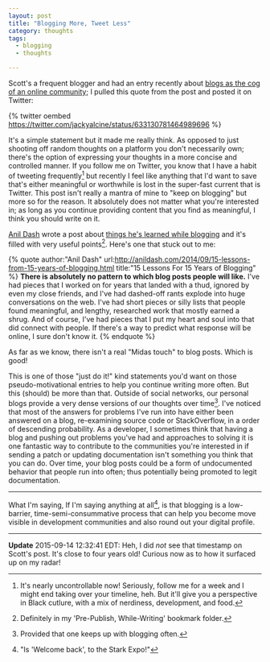 ```yaml
---
layout: post
title: "Blogging More, Tweet Less"
category: thoughts
tags:
  - blogging
  - thoughts

---
```


Scott's a frequent blogger and had an entry recently about [blogs as
the cog of an online community][1]; I pulled this quote from the
post and posted it on Twitter:

{% twitter oembed https://twitter.com/jackyalcine/status/633130781464989696 %}

It's a simple statement but it made me really think. As opposed to just shooting
off random thoughts on a platform you don't necessarily own; there's the option
of expressing your thoughts in a more concise and controlled manner. If you
follow me on Twitter, you know that I have a habit of tweeting frequently[^1]
but recently I feel like anything that I'd want to save that's either meaningful
or worthwhile is lost in the super-fast current that is Twitter. This post isn't
really a mantra of mine to "keep on blogging" but more so for the reason. It
absolutely does not matter what you're interested in; as long as you continue
providing content that you find as meaningful, I think you should write on it.

[Anil Dash][] wrote a post about [things he's learned while blogging][2] and
it's filled with very useful points[^2]. Here's one that stuck out to me:

{% quote author:"Anil Dash" url:http://anildash.com/2014/09/15-lessons-from-15-years-of-blogging.html title:"15 Lessons For 15 Years of Blogging" %}
**There is absolutely no pattern to which blog posts people will like.** I've
had pieces that I worked on for years that landed with a thud, ignored by
even my close friends, and I've had dashed-off rants explode into huge
conversations on the web. I've had short pieces or silly lists that people
found meaningful, and lengthy, researched work that mostly earned a shrug.
And of course, I've had pieces that I put my heart and soul into that did
connect with people. If there's a way to predict what response will be
online, I sure don't know it.
{% endquote %}

As far as we know, there isn't a real "Midas touch" to blog posts. Which is
good!

This is one of those "just do it!" kind statements you'd want on those
pseudo-motivational entries to help you continue writing more often. But this
(should) be more than that. Outside of social networks, our personal blogs
provide a very dense versions of our thoughts over time[^3]. I've noticed that
most of the answers for problems I've run into have either been answered on
a blog, re-examining source code or StackOverflow, in a order of descending
probability. As a developer, I sometimes think that having a blog and pushing
out problems you've had and approaches to solving it is one fantastic way to
contribute to the communities you're interested in if sending a patch or
updating documentation isn't something you think that you can do. Over time,
your blog posts could be a form of undocumented behavior that people run into
often; thus potentially being promoted to legit documentation.

---

What I'm saying, If I'm saying anything at all[^4], is that blogging is a
low-barrier, time-semi-consummative process that can help you become move
visible in development communities and also round out your digital profile.

---

**Update** 2015-09-14 12:32:41 EDT: Heh, I did _not_ see that timestamp on
Scott's post. It's close to four years old! Curious now as to how it surfaced up
on my radar!

[1]: http://www.hanselman.com/blog/YourBlogIsTheEngineOfCommunity.aspx
[2]: http://anildash.com/2014/09/15-lessons-from-15-years-of-blogging.html
[anil dash]: http://anildash.com/
[^1]: It's nearly uncontrollable now! Seriously, follow me for a week and I might end taking over your timeline, heh. But it'll give you a perspective in Black cutlure, with a mix of nerdiness, development, and food.
[^2]: Definitely in my 'Pre-Publish, While-Writing' bookmark folder.
[^3]: Provided that one keeps up with blogging often.
[^4]: "Is 'Welcome back', to the Stark Expo!"
